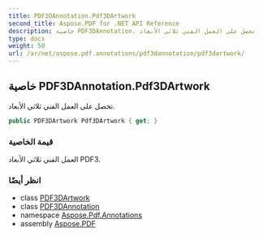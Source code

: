 ```yaml
---
title: PDF3DAnnotation.Pdf3DArtwork
second_title: Aspose.PDF for .NET API Reference
description: خاصية PDF3DAnnotation. تحصل على العمل الفني ثلاثي الأبعاد
type: docs
weight: 50
url: /ar/net/aspose.pdf.annotations/pdf3dannotation/pdf3dartwork/
---
```

## خاصية PDF3DAnnotation.Pdf3DArtwork

تحصل على العمل الفني ثلاثي الأبعاد.

```csharp
public PDF3DArtwork Pdf3DArtwork { get; }
```

### قيمة الخاصية

العمل الفني ثلاثي الأبعاد PDF3.

### انظر أيضًا

* class [PDF3DArtwork](../../pdf3dartwork/)
* class [PDF3DAnnotation](../)
* namespace [Aspose.Pdf.Annotations](../../../aspose.pdf.annotations/)
* assembly [Aspose.PDF](../../../)